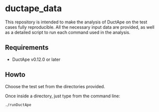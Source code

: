 ductape_data
============

This repository is intended to make the analysis of DuctApe on the test cases fully reproducible.
All the necessary input data are provided, as well as a detailed script to run each command used in the analysis.

Requirements
------------

* DuctApe v0.12.0 or later

Howto
-----

Choose the test set from the directories provided.

Once inside a directory, just type from the command line:

    ./runDuctApe
